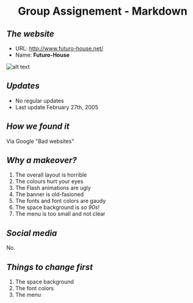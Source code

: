 # <p align="center">**Group Assignement - Markdown**

## *The website*

* URL: http://www.futuro-house.net/
* Name: **Futuro-House**

![alt text](https://www.inexhibit.com/wp-content/uploads/2017/03/Futuro-House-Suuonen-Central-Saint-Martins-London-01.jpg)

## *Updates*


* No regular updates
* Last update February 27th, 2005

## *How we found it*

Via Google "Bad websites"

## *Why a makeover?*

1. The overall layout is horrible
2. The colours hurt your eyes
3. The Flash animations are ugly
4. The banner is old-fasioned
5. The fonts and font colors are gaudy
6. The space background is _so 90s_!
7. The menu is too small and not clear

## *Social media*

No.

## *Things to change first*

1. The space background
2. The font colors
3. The menu
